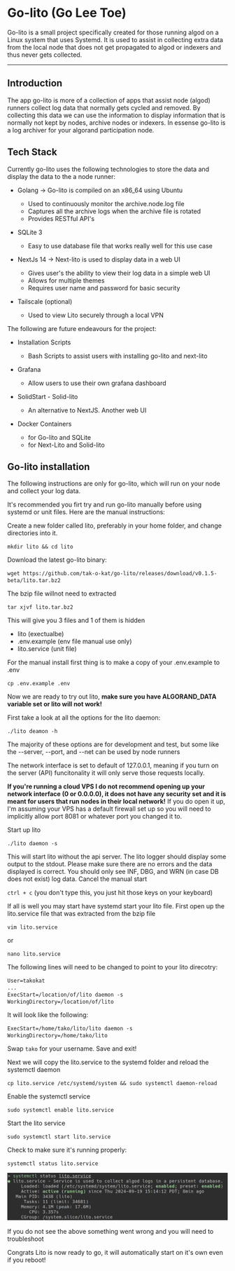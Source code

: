 # Go-lito (Go Lee Toe)

Go-lito is a small project specifically created for those running algod on a Linux system that uses Systemd. It is used to assist in collecting extra data from the local node that does not get propagated to algod or indexers and thus never gets collected.

---

## Introduction

The app go-lito is more of a collection of apps that assist node (algod) runners collect log data that normally gets cycled and removed. By collecting this data we can use the information to display information that is normally not kept by nodes, archive nodes or indexers. In essense go-lito is a log archiver for your algorand participation node.

## Tech Stack

Currently go-lito uses the following technologies to store the data and display the data to the a node runner:

- Golang -> Go-lito is compiled on an x86_64 using Ubuntu

  - Used to continuously monitor the archive.node.log file
  - Captures all the archive logs when the archive file is rotated
  - Provides RESTful API's

- SQLite 3

  - Easy to use database file that works really well for this use case

- NextJs 14 -> Next-lito is used to display data in a web UI

  - Gives user's the ability to view their log data in a simple web UI
  - Allows for multiple themes
  - Requires user name and password for basic security

- Tailscale (optional)
  - Used to view Lito securely through a local VPN

The following are future endeavours for the project:

- Installation Scripts

  - Bash Scripts to assist users with installing go-lito and next-lito

- Grafana

  - Allow users to use their own grafana dashboard

- SolidStart - Solid-lito

  - An alternative to NextJS. Another web UI

- Docker Containers
  - for Go-lito and SQLite
  - for Next-Lito and Solid-lito

## Go-lito installation

The following instructions are only for go-lito, which will run on your node and collect your log data.

It's recommended you firt try and run go-lito manually before using systemd or unit files. Here are the manual instructions:

Create a new folder called lito, preferably in your home folder, and change directories into it.

```
mkdir lito && cd lito
```

Download the latest go-lito binary:

```
wget https://github.com/tak-o-kat/go-lito/releases/download/v0.1.5-beta/lito.tar.bz2
```

The bzip file willnot need to extracted

```
tar xjvf lito.tar.bz2
```

This will give you 3 files and 1 of them is hidden

- lito (exectualbe)
- .env.example (env file manual use only)
- lito.service (unit file)

For the manual install first thing is to make a copy of your .env.example to .env

```
cp .env.example .env
```

Now we are ready to try out lito, **make sure you have ALGORAND_DATA variable set or lito will not work!**

First take a look at all the options for the lito daemon:

```
./lito deamon -h
```

The majority of these options are for development and test, but some like the --server, --port, and --net can be used by node runners

The network interface is set to default of 127.0.0.1, meaning if you turn on the server (API) funcitonality it will only serve those requests locally.

**If you're running a cloud VPS I do not recommend opening up your network interface (0 or 0.0.0.0), it does not have any security set and it is meant for users that run nodes in their local network!** If you do open it up, I'm assuming your VPS has a default firewall set up so you will need to implicitly allow port 8081 or whatever port you changed it to.

Start up lito

```
./lito daemon -s
```

This will start lito without the api server. The lito logger should display some output to the stdout. Please make sure there are no errors and the data displayed is correct. You should only see INF, DBG, and WRN (in case DB does not exist) log data. Cancel the manual start

`ctrl + c` (you don't type this, you just hit those keys on your keyboard)

If all is well you may start have systemd start your lito file. First open up the lito.service file that was extracted from the bzip file

```
vim lito.service
```

or

```
nano lito.service
```

The following lines will need to be changed to point to your lito direcotry:

```
User=takokat
...
ExecStart=/location/of/lito daemon -s
WorkingDirectory=/location/of/lito
```

It will look like the following:

```
ExecStart=/home/tako/lito/lito daemon -s
WorkingDirectory=/home/tako/lito
```

Swap `tako` for your username. Save and exit!

Next we will copy the lito.service to the systemd folder and reload the systemctl daemon

```
cp lito.service /etc/systemd/system && sudo systemctl daemon-reload
```

Enable the systemctl service

```
sudo systemctl enable lito.service
```

Start the lito service

```
sudo systemctl start lito.service
```

Check to make sure it's running properly:

```
systemctl status lito.service
```

![Lito Serivce](https://raw.githubusercontent.com/tak-o-kat/go-lito/refs/heads/main/images/lito-service.png)

If you do not see the above something went wrong and you will need to troubleshoot

Congrats Lito is now ready to go, it will automatically start on it's own even if you reboot!
